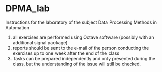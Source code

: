 # DPMA_lab

Instructions for the laboratory of the subject Data Processing Methods in Automation

1. all exercises are performed using Octave software (possibly with an additional signal package)
2. reports should be sent to the e-mail of the person conducting the exercises up to one week after the end of the class
3. Tasks can be prepared independently and only presented during the class, but the understanding of the issue will still be checked.
